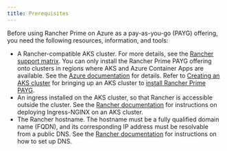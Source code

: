 ```yaml
---
title: Prerequisites
---
```


Before using Rancher Prime on Azure as a pay-as-you-go (PAYG) offering, you need the following resources, information, and tools:

- A Rancher-compatible AKS cluster. For more details, see the [Rancher support matrix](https://www.suse.com/suse-rancher/support-matrix/all-supported-versions/). You can only install the Rancher Prime PAYG offering onto clusters in regions where AKS and Azure Container Apps are available. See the [Azure documentation](https://azure.microsoft.com/en-us/explore/global-infrastructure/products-by-region/?products=container-apps,kubernetes-service&regions=all) for details. Refer to [Creating an AKS cluster](../../../getting-started/installation-and-upgrade/install-upgrade-on-a-kubernetes-cluster/rancher-on-aks.md#3-create-the-aks-cluster) for bringing up an AKS cluster to [install Rancher Prime PAYG](installing-rancher-prime.md).
- An ingress installed on the AKS cluster, so that Rancher is accessible outside the cluster. See the [Rancher documentation](../../../getting-started/installation-and-upgrade/install-upgrade-on-a-kubernetes-cluster/rancher-on-aks.md#5-install-an-ingress) for instructions on deploying Ingress-NGINX on an AKS cluster.
- The Rancher hostname. The hostname must be a fully qualified domain name (FQDN), and its corresponding IP address must be resolvable from a public DNS. See the [Rancher documentation](../../../getting-started/installation-and-upgrade/install-upgrade-on-a-kubernetes-cluster/rancher-on-aks.md#7-set-up-dns) for instructions on how to set up DNS.
